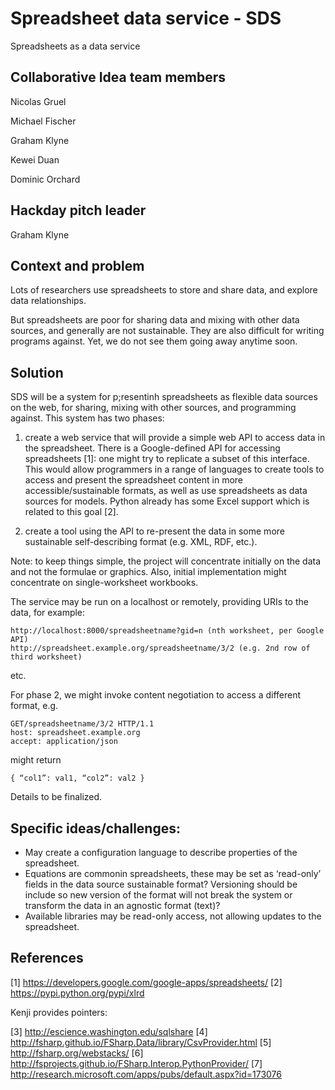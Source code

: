 # Spreadsheet data service - SDS

Spreadsheets as a data service

## Collaborative Idea team members

Nicolas Gruel

Michael Fischer

Graham Klyne

Kewei Duan

Dominic Orchard

## Hackday pitch leader

Graham Klyne

## Context and problem

Lots of researchers use spreadsheets to store and share data, and explore data relationships.

But spreadsheets are poor for sharing data and mixing with other data sources, and generally are not sustainable. They are also difficult for writing programs against. Yet, we do not see them going away anytime soon.

## Solution

SDS will be a system for p;resentinh spreadsheets as flexible data sources on the web, for sharing, mixing with other sources, and programming against.  This system has two phases:

1. create a web service that will provide a simple web API to access data in the spreadsheet. There is a Google-defined API for accessing spreadsheets [1]: one might try to replicate a subset of this interface. This would allow programmers in a range of languages to create tools to access and present the spreadsheet content in more accessible/sustainable formats, as well as use spreadsheets as data sources for models. Python already has some Excel support which is related to this goal [2].

2. create a tool using the API to re-present the data in some more sustainable self-describing format (e.g. XML, RDF, etc.).

Note: to keep things simple, the project will concentrate initially on the data and not the formulae or graphics. Also, initial implementation might concentrate on single-worksheet workbooks.

The service may be run on a localhost or remotely, providing URIs to the data, for example:

    http://localhost:8000/spreadsheetname?gid=n (nth worksheet, per Google API)
    http://spreadsheet.example.org/spreadsheetname/3/2 (e.g. 2nd row of third worksheet)

etc.

For phase 2, we might invoke content negotiation to access a different format, e.g.

    GET/spreadsheetname/3/2 HTTP/1.1
    host: spreadsheet.example.org
    accept: application/json

might return

    { “col1”: val1, “col2”: val2 }

Details to be finalized.

## Specific ideas/challenges:

* May create a configuration language to describe properties of the spreadsheet.
* Equations are commonin spreadsheets, these may be set as ‘read-only’ fields in the data source
sustainable format? Versioning should be include so new version of the format will not break the system or transform the data in an agnostic format (text)?
* Available libraries may be read-only access, not allowing updates to the spreadsheet.

## References

[1] https://developers.google.com/google-apps/spreadsheets/
[2] https://pypi.python.org/pypi/xlrd

Kenji provides pointers:

[3] http://escience.washington.edu/sqlshare
[4] http://fsharp.github.io/FSharp.Data/library/CsvProvider.html
[5] http://fsharp.org/webstacks/
[6] http://fsprojects.github.io/FSharp.Interop.PythonProvider/
[7] http://research.microsoft.com/apps/pubs/default.aspx?id=173076

